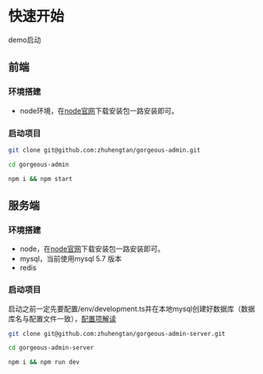 # 快速开始

demo启动

## 前端

### 环境搭建

* node环境，在[node官网](http://nodejs.cn/download/)下载安装包一路安装即可。

### 启动项目
``` bash
git clone git@github.com:zhuhengtan/gorgeous-admin.git

cd gorgeous-admin

npm i && npm start
```

## 服务端

### 环境搭建

* node，在[node官网](http://nodejs.cn/download/)下载安装包一路安装即可。
* mysql，当前使用mysql 5.7 版本
* redis

### 启动项目

启动之前一定先要配置/env/development.ts并在本地mysql创建好数据库（数据库名与配置文件一致），[配置项解读](/zh-cn/backend.md#配置项及说明)

``` bash
git clone git@github.com:zhuhengtan/gorgeous-admin-server.git

cd gorgeous-admin-server

npm i && npm run dev

```